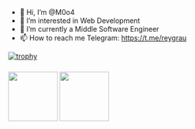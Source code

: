 - 👋 Hi, I’m @M0o4
- 👀 I’m interested in Web Development
- 🌱 I’m currently a Middle Software Engineer
- 📫 How to reach me
Telegram: https://t.me/reygrau

[![trophy](https://github-profile-trophy.vercel.app/?username=M0o4&theme=onedark&column=4)](https://github.com/ryo-ma/github-profile-trophy)
### <img src="https://media.giphy.com/media/UZfBIdKciJXVe/giphy.gif" width="100"> <img src="https://media.giphy.com/media/cNMvigKJK2fVfEHtDh/giphy.gif" width="100">
<!---
M0o4/M0o4 is a ✨ special ✨ repository because its `README.md` (this file) appears on your GitHub profile.
You can click the Preview link to take a look at your changes.
--->
